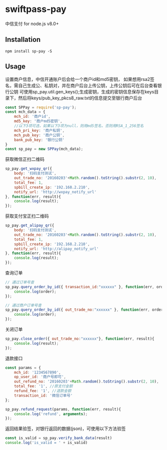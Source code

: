 # swiftpass-pay
中信支付 for node.js v8.0+

## Installation
```
npm install sp-pay -S
```

## Usage
设置商户信息，中信开通账户后会给一个商户id和md5密钥，
如果想用rsa2签名，需自己生成公、私钥对，并在商户后台上传公钥，上传公钥后可在后台查看银行公钥
可使用sp_pay.util.gen_keys();生成密钥，生成的密钥信息保存在keys目录下，然后将keys/pub_key_pkcs8_raw.txt的信息提交至银行商户后台
```js
const SPPay = require('sp-pay');
const mch_data = {
    mch_id: '商户id',
	md5_key: '商户md5密钥',
	//以下3项可选，如果以下3项为null，则用md5签名，否则用RSA_1_256签名
    mch_pri_key: '商户私钥',
    mch_pub_key: '商户公钥',
    bank_pub_key: '银行公钥'
}
const sp_pay = new SPPay(mch_data);
```
获取微信正扫二维码
```js
sp_pay.get_wxpay_qr({
	body: '扫码支付测试',
	out_trade_no: '20160203'+Math.random().toString().substr(2, 10),
	total_fee: 1,
	spbill_create_ip: '192.168.2.210',
	notify_url: 'http://wxpay_notify_url'
}, function(err, result){
	console.log(result);
});
```
获取支付宝正扫二维码
```js
sp_pay.get_alipay_qr({
	body: '扫码支付测试',
	out_trade_no: '20160203'+Math.random().toString().substr(2, 10),
	total_fee: 1,
	spbill_create_ip: '192.168.2.210',
	notify_url: 'http://alipay_notify_url'
}, function(err, result){
	console.log(result);
});
```

查询订单
```js
// 通过订单号查
sp_pay.query_order_by_id({ transaction_id:"xxxxxx" }, function(err, order){
	console.log(order);
});

// 通过商户订单号查
sp_pay.query_order_by_id({ out_trade_no:"xxxxxx" }, function(err, order){
	console.log(order);
});
```

关闭订单
```js
sp_pay.close_order({ out_trade_no:"xxxxxx"}, function(err, result){
	console.log(result);
});
```
退款接口
```js
const params = {
	mch_id: '1234567890',
    op_user_id: '商户号即可',
    out_refund_no: '20160203'+Math.random().toString().substr(2, 10),
    total_fee: '1', //原支付金额
    refund_fee: '1', //退款金额
    transaction_id: '微信订单号'
};

sp_pay.refund_request(params, function(err, result){
    console.log('refund', arguments);
});
```
返回结果验签，对银行返回的数据(json)，可使用以下方法验签
```js
const is_valid = sp_pay.verify_bank_data(result)
console.log('is_valid = ' + is_valid)
```
